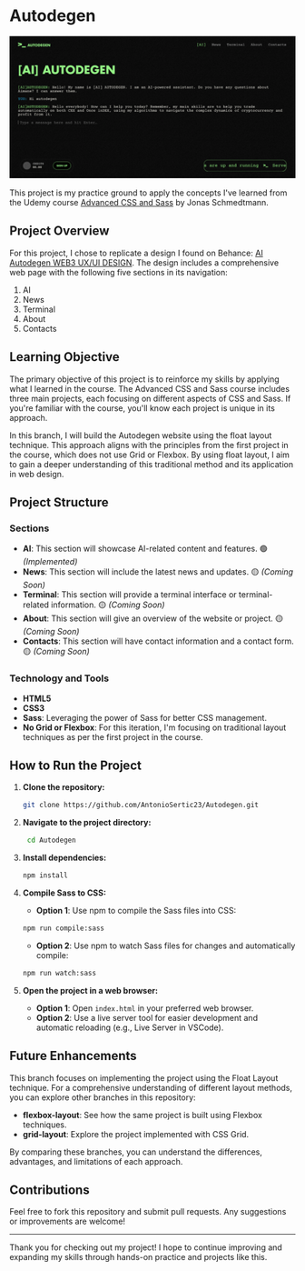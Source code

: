 # Autodegen

![Autodegen Project](img/autodegen-project.png)

This project is my practice ground to apply the concepts I've learned from the Udemy course [Advanced CSS and Sass](https://www.udemy.com/course/advanced-css-and-sass) by Jonas Schmedtmann.

## Project Overview

For this project, I chose to replicate a design I found on Behance: [AI Autodegen WEB3 UX/UI DESIGN](https://www.behance.net/gallery/199846839/AI-Autodegen-WEB3-UXUI-DESIGN). The design includes a comprehensive web page with the following five sections in its navigation:

1. AI
2. News
3. Terminal
4. About
5. Contacts

## Learning Objective

The primary objective of this project is to reinforce my skills by applying what I learned in the course. The Advanced CSS and Sass course includes three main projects, each focusing on different aspects of CSS and Sass. If you're familiar with the course, you'll know each project is unique in its approach.

In this branch, I will build the Autodegen website using the float layout technique. This approach aligns with the principles from the first project in the course, which does not use Grid or Flexbox. By using float layout, I aim to gain a deeper understanding of this traditional method and its application in web design.

## Project Structure

### Sections

- **AI**: This section will showcase AI-related content and features. 🟢 _(Implemented)_
- **News**: This section will include the latest news and updates. 🟡 _(Coming Soon)_
- **Terminal**: This section will provide a terminal interface or terminal-related information. 🟡 _(Coming Soon)_
- **About**: This section will give an overview of the website or project. 🟡 _(Coming Soon)_
- **Contacts**: This section will have contact information and a contact form. 🟡 _(Coming Soon)_

### Technology and Tools

- **HTML5**
- **CSS3**
- **Sass**: Leveraging the power of Sass for better CSS management.
- **No Grid or Flexbox**: For this iteration, I'm focusing on traditional layout techniques as per the first project in the course.

## How to Run the Project

1. **Clone the repository:**

   ```bash
   git clone https://github.com/AntonioSertic23/Autodegen.git
   ```

2. **Navigate to the project directory:**

   ```bash
    cd Autodegen
   ```

3. **Install dependencies:**

   ```bash
   npm install
   ```

4. **Compile Sass to CSS:**

   - **Option 1**: Use npm to compile the Sass files into CSS:

   ```bash
   npm run compile:sass
   ```

   - **Option 2**: Use npm to watch Sass files for changes and automatically compile:

   ```bash
   npm run watch:sass
   ```

5. **Open the project in a web browser:**

   - **Option 1**: Open `index.html` in your preferred web browser.
   - **Option 2**: Use a live server tool for easier development and automatic reloading (e.g., Live Server in VSCode).

## Future Enhancements

This branch focuses on implementing the project using the Float Layout technique. For a comprehensive understanding of different layout methods, you can explore other branches in this repository:

- **flexbox-layout**: See how the same project is built using Flexbox techniques.
- **grid-layout**: Explore the project implemented with CSS Grid.

By comparing these branches, you can understand the differences, advantages, and limitations of each approach.

## Contributions

Feel free to fork this repository and submit pull requests. Any suggestions or improvements are welcome!

---

Thank you for checking out my project! I hope to continue improving and expanding my skills through hands-on practice and projects like this.
